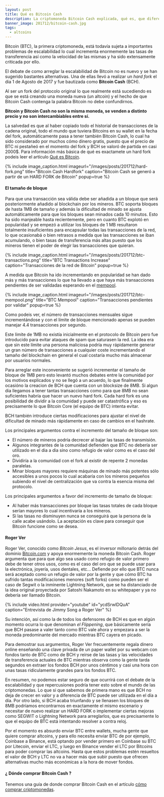 ```yaml
---
layout: post
title: Qué es Bitcoin Cash
description: La criptomoneda Bitcoin Cash explicada, qué es, que diferencias tiene con Bitcoin y dónde comprarla
banner_image: 201712/bitcoin-cash.jpg
tags:
  - altcoins
---
```

Bitcoin (BTC), la primera criptomoneda, está todavía sujeta a importantes problemas de escalabilidad lo cual incrementa enormemente las tasas de transferencia así como la velocidad de las mismas y ha sido extensamente criticada por ello.

El debate de como arreglar la escalabilidad de Bitcoin no es nuevo y se han sugerido bastantes alternativas. Una de ellas llevó a realizar un *hard fork* el dia 1 de Agosto de 2017 y fue bautizada como **Bitcoin Cash** (BCH).

<!--more-->

Al ser un fork del protocolo original lo que realmente está sucediendo es que se está creando una moneda nueva (un altcoin) y el hecho de que Bitcoin Cash contenga la palabra Bitcoin no debe confundirnos.

**Bitcoin y Bitcoin Cash no son la misma moneda, se venden a distinto precio y no son intercambiables entre sí.**

La salvedad es que al haber copiado todo el historial de transacciones de la cadena original, todo el mundo que tuviera Bitcoins en su wallet en la fecha del fork, automáticamente pasa a tener también Bitcoin Cash, lo cual ha sido considerado por muchos cómo dinero gratis, puesto que el precio de BTC ni pestañeó en el momento del fork y BCH se valoró de partida en casi 2000$. Para información más básica de qué es exactamete un hard fork podeis leer el artículo [Qué es Bitcoin](../que-es-bitcoin).


{% include image_caption.html imageurl="/images/posts/201712/hard-fork.png" title="Bitcoin Cash Hardfork" caption="Bitcoin Cash se generó a partir de un HARD FORK de Bitcoin" popup=true %}

#### El tamaño de bloque

Para que una transacción sea válida debe ser añadida a un bloque que será posteriormente añadido al blockchain por los mineros. BTC soporta bloques de hasta 1MB de tamaño y además la dificultad de minado se ajusta automáticamente para que los bloques sean minados cada 10 minutos. Esto ha sido manjeable hasta recientemente, pero en cuanto BTC explotó en popularidad y se empezó a utilizar los bloques de 1 MB resultaron totalmente insuficientes para encapsular todas las transacciones de la red, lo que ocasionabá o bien retrasos a medida que las transacciones se iban acumulando, o bien tasas de transferencia más altas puesto que los mineros tienen el poder de elegir las transacciones que quieran.


{% include image_caption.html imageurl="/images/posts/201712/btc-transactions.png" title="BTC Transactions Increase" caption="Transacciones de la red de Bitcoin" popup=true %}

A medida que Bitcoin ha ido incrementando en popularidad se han dado más y más transacciones lo que ha llevado a que haya más transacciones pendientes de ser validadas esperando en el [mempool](https://blockchain.info/charts/mempool-size). 

{% include image_caption.html imageurl="/images/posts/201712/btc-mempool.png" title="BTC Mempool" caption="Transacciones pendientes por validar" popup=true %}

Como podeis ver, el número de transacciones mensuales sigue incrementándose y con el límite de bloque mencionado apenas se pueden manejar 4.4 transacciones por segundo.

Este límite de 1MB no existía inicialmente en el protocolo de Bitcoin pero fue introducido para evitar ataques de spam que saturasen la red. La idea era que sin este límite una persona maliciosa podría muy rápidamente generar un gran número de transacciones a cualquier coste incrementando el tamaño del blockchain en general el cual costaría mucho más almacenar por usuarios normales.

Para arreglar este inconveniente se sugerió incrementar el tamaño de bloque de 1MB pero esto levantó muchos debates entre la comunidad por los motivos explicados y no se llegó a un acuerdo, lo que finalmente ocasióno la creacion de BCH que cuenta con un blocksize de 8MB. Si algun dia llegamos a tener tantas transacciones como para que 8MB no sean suficientes habría que hacer un nuevo hard fork. Cada hard fork es una posibilidad de dividir a la comunidad y puede ser catastrófica y eso es precisamente lo que Bitcoin Core (el equipo de BTC) intenta evitar.

BCH también introduce ciertas modificaciones para ajustar el nivel de dificultad de minado más rápidamente en caso de cambios en el hashrate.

Los principales argumentos contra el incremento del tamaño de bloque son:
* El número de mineros podría decrecer al bajar las tasas de transmisión.
* Algunos integrantes de la comunidad defienden que BTC no debería ser utilizado en el dia a dia sino como refugio de valor como es el caso del oro.
* Dividiría a la comunidad con el fork al existir de repente 2 monedas paralelas.
* Minar bloques mayores requiere máquinas de minado más potentes sólo accesibles a unos pocos lo cual acabaría con los mineros pequeños subiendo el nivel de centralización que va contra la esencia misma del protocolo.
 
Los principales argumentos a favor del incremento de tamaño de bloque:
* Al haber más transacciones por bloque las tasas totales de cada bloque serían mayores lo cual incentivaría a los mineros.
* Si las tasas no disminuyen nunca se conseguirá que la persona de la calle acabe usándolo. La aceptación es clave para conseguir que Bitcoin funcione como se desea.
 
#### Roger Ver

Roger Ver, conocido como *Bitcoin Jesus*, es el inversor millonario detrás del dominio [Bitcoin.com](https://www.bitcoin.com) y apoya enormemente la moneda Bitcoin Cash. Roger argumenta que para que algo sea usado como refugio de valor primero debe de tener otros usos, como es el caso del oro que se puede usar para la electrónica, joyería, usos dentales, etc...
Defiende por ello que BTC nunca será aceptado como un refugio de valor por la gente y que cómo BTC ha sufrido tantas modificaciones menores (soft forks) como pueden ser el caso de Segwit o la inminente Lightning Network, que se ha distanciado de la idea original proyectada por Satoshi Nakamoto en su whitepaper y ya no debería ser llamado Bitcoin.

{% include video.html provider="youtube" id="ycdSrwlDQuA" caption="Entrevista de Jimmy Song a Roger Ver" %}

Su intención, así como la de todos los defensores de BCH es que en algún momento ocurra lo que denominan *el Flippening*, que básicamente sería que BCH pasase a valer tanto como BTC vale ahora y empezara a ser la moneda predominante del mercado mientras BTC cayera en picado.

Para demostrar sus argumentos, Roger Ver frecuentemente regala dinero online enseñando una clave privada de un paper wallet por su webcam con fondos tanto de BTC como de BCH y reirse de las tasas y las velocidades de transferencia actuales de BTC mientras observa como la gente tarda segundos en extraer los fondos BCH por unos céntimos y casi una hora con unas tasas ridiculamente grandes para los fondos BTC.

En resumen, no podemos estar seguro de que ocurrirá con el debate de la escalabilidad y que repercusiones podría tener esto sobre el mundo de las criptomonedas. Lo que si que sabemos de primera mano es que BCH no deja de crecer en valor y a diferencia de BTC puede ser utilizada en el día a día. Por otro lado, si BCH acaba triunfando y se llenasen los bloques de 8MB podríamos encontrarnos en exactamente el mismo escenario y necesitar de nuevo realizar un HARD FORK o implementar ciertas mejoras como SEGWIT o Lightning Network para arreglarlos, que es precisamente lo que el equipo de BTC está intentando resolver a contra reloj.

Por el momento es absurdo enviar BTC entre wallets, mucha gente que quiere comprar altcoins, y para ello necesita enviar BTC de por ejemplo, Coinbase a Binance, está optando por vender primero en Coinbase su BTC por Litecoin, enviar el LTC, y luego en Binance vender el LTC por Bitcoins para poder comprar las altcoins. Hasta que estos problemas estén resueltos el valor de BCH y LTC no va a hacer más que subir puesto que ofrecen alternativas mucho más económicas a la hora de mover fondos.

#### ¿ Dónde comprar Bitcoin Cash ?

Tenemos una guía de donde comprar Bitcoin Cash en el artículo [cómo comprar criptomonedas](../como-comprar-criptomonedas).